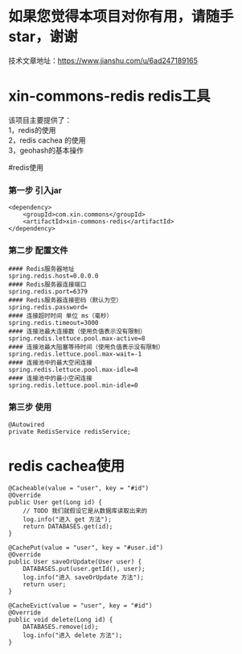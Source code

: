 # 如果您觉得本项目对你有用，请随手star，谢谢
技术文章地址：https://www.jianshu.com/u/6ad247189165

# xin-commons-redis redis工具

该项目主要提供了：  
1，redis的使用  
2，redis cachea 的使用  
3，geohash的基本操作  

#redis使用
### 第一步 引入jar
``` 
<dependency>
    <groupId>com.xin.commons</groupId>
    <artifactId>xin-commons-redis</artifactId>
</dependency>
``` 
### 第二步 配置文件
``` 
#### Redis服务器地址
spring.redis.host=0.0.0.0
#### Redis服务器连接端口
spring.redis.port=6379  
#### Redis服务器连接密码（默认为空）
spring.redis.password=
#### 连接超时时间 单位 ms（毫秒）
spring.redis.timeout=3000
#### 连接池最大连接数（使用负值表示没有限制）
spring.redis.lettuce.pool.max-active=8  
#### 连接池最大阻塞等待时间（使用负值表示没有限制）
spring.redis.lettuce.pool.max-wait=-1  
#### 连接池中的最大空闲连接
spring.redis.lettuce.pool.max-idle=8  
#### 连接池中的最小空闲连接
spring.redis.lettuce.pool.min-idle=0
``` 
### 第三步 使用
``` 
@Autowired
private RedisService redisService;
``` 

# redis cachea使用
``` 
@Cacheable(value = "user", key = "#id")
@Override
public User get(Long id) {
    // TODO 我们就假设它是从数据库读取出来的
    log.info("进入 get 方法");
    return DATABASES.get(id);
}

@CachePut(value = "user", key = "#user.id")
@Override
public User saveOrUpdate(User user) {
    DATABASES.put(user.getId(), user);
    log.info("进入 saveOrUpdate 方法");
    return user;
}

@CacheEvict(value = "user", key = "#id")
@Override
public void delete(Long id) {
    DATABASES.remove(id);
    log.info("进入 delete 方法");
}
``` 